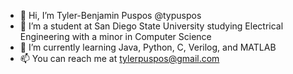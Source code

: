 - 👋 Hi, I’m Tyler-Benjamin Puspos @typuspos
- 👀 I’m a student at San Diego State University studying Electrical Engineering with a minor in Computer Science
- 🌱 I’m currently learning Java, Python, C, Verilog, and MATLAB
- 📫 You can reach me at tylerpuspos@gmail.com

<!---
typuspos/typuspos is a ✨ special ✨ repository because its `README.md` (this file) appears on your GitHub profile.
You can click the Preview link to take a look at your changes.
--->
